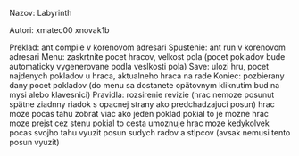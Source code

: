 Nazov: Labyrinth

Autori:
	xmatec00
	xnovak1b

Preklad: ant compile v korenovom adresari
Spustenie: ant run v korenovom adresari
Menu: zaskrtnite pocet hracov, velkost pola (pocet pokladov bude automaticky vygenerovane podla veslkosti pola)
Save: ulozi hru, pocet najdenych pokladov u hraca, aktualneho hraca na rade
Koniec: pozbierany dany pocet pokladov (do menu sa dostanete opätovnym kliknutim bud na mysi alebo klavesnici)
Pravidla: rozsirenie revizie (hrac nemoze posunut spätne ziadnny riadok s opacnej strany ako predchadzajuci posun)
	  hrac moze pocas tahu zobrat viac ako jeden poklad pokial to je mozne
	  hrac moze prejst cez stenu pokial to cesta umoznuje
	  hrac moze kedykolvek pocas svojho tahu vyuzit posun sudych radov a stlpcov (avsak nemusi tento posun vyuzit)
	  
	  
